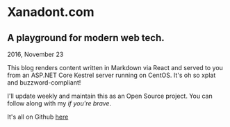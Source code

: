 # Xanadont.com
## A playground for modern web tech.
2016, November 23

This blog renders content written in Markdown via React and served to you from
an ASP.NET Core Kestrel server running on CentOS. It's oh so xplat and
buzzword-compliant!

I'll update weekly and maintain this as an Open Source project. You can follow
along with my *if you're brave*.

It's all on Github [here](https://github.com/xanadont/xanadont.com)